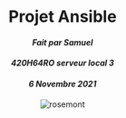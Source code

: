 <div align="center">
<h1> Projet Ansible </h1>
  
#### *Fait par Samuel*
#### *420H64RO serveur local 3*
#### *6 Novembre 2021*
  
  ![rosemont](https://upload.wikimedia.org/wikipedia/fr/thumb/e/e2/Logo_college_rosemont_nouveau.png/179px-Logo_college_rosemont_nouveau.png)  
  
</div>
